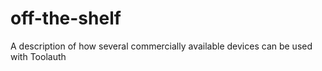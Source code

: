 # off-the-shelf
A description of how several commercially available devices can be used with Toolauth
